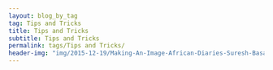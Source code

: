 ```yaml
---
layout: blog_by_tag
tag: Tips and Tricks
title: Tips and Tricks
subtitle: Tips and Tricks
permalink: tags/Tips and Tricks/
header-img: "img/2015-12-19/Making-An-Image-African-Diaries-Suresh-Basavaraju.jpg"
---
```

